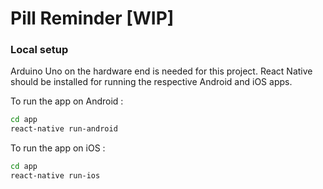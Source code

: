 # Pill Reminder [WIP]

### Local setup

Arduino Uno on the hardware end is needed for this project. React Native should be installed for running the respective Android and iOS apps.

To run the app on Android :
```bash
cd app
react-native run-android
```

To run the app on iOS :
```bash
cd app
react-native run-ios
```